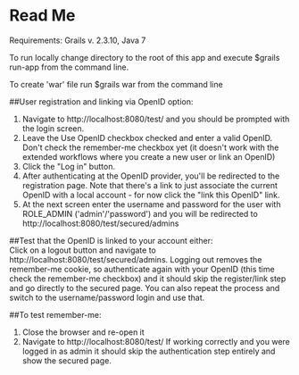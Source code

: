 # Read Me
Requirements: Grails v. 2.3.10, Java 7

To run locally change directory to the root of this app and execute $grails run-app from the command line.

To create 'war' file run $grails war from the command line

##User registration and linking via OpenID option:
1. Navigate to http://localhost:8080/test/ and you should be prompted with the login screen.
2. Leave the Use OpenID checkbox checked and enter a valid OpenID. Don't check the remember-me checkbox yet (it doesn't work with the extended workflows where you create a new user or link an OpenID)
3. Click the "Log in" button.
4. After authenticating at the OpenID provider, you'll be redirected to the registration page. Note that there's a link to just associate the current OpenID with a local account - for now click the "link this OpenID" link.
5. At the next screen enter the username and password for the user with ROLE_ADMIN ('admin'/'password') and you will be redirected to http://localhost:8080/test/secured/admins </br>

##Test that the OpenID is linked to your account either: </br>
Click on a logout button and navigate to http://localhost:8080/test/secured/admins. Logging out removes the remember-me cookie, so authenticate again with your OpenID (this time check the remember-me checkbox) and it should skip the register/link step and go directly to the secured page. You can also repeat the process and switch to the username/password login and use that.


##To test remember-me:
1. Close the browser and re-open it
2. Navigate to http://localhost:8080/test/
If working correctly and you were logged in as admin it should skip the authentication step entirely and show the secured page.
